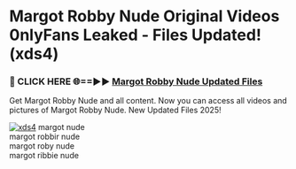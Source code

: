 # Margot Robby Nude Original Videos 0nlyFans Leaked - Files Updated! (xds4)

<h3>🔴 CLICK HERE 🌐==►► <a href="https://tinyurl.com/yrmya6cz" rel="nofollow">Margot Robby Nude Updated Files</a></h3>

Get Margot Robby Nude and all content. Now you can access all videos and pictures of Margot Robby Nude. New Updated Files 2025!

[![xds4](https://i.imgur.com/FMdXYCs.gif)](https://tinyurl.com/yrmya6cz)
margot nude<br>
margot robbir nude<br>
margot roby nude<br>
margot ribbie nude